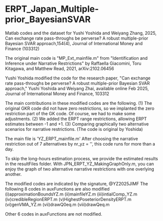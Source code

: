 # ERPT_Japan_Multiple-prior_BayesianSVAR
Matlab codes and the dataset for Yushi Yoshida and Weiyang Zhang, 2025, Can exchange rate pass-throughs be perverse? A robust multiple-prior Bayesian SVAR approach,154(4), Journal of International Money and Finance (103312)

The original main code is "MP_Ext_mainfile.m" from "Identification and Inference
under Narrative Restrictions" by Raffaella Giacomini, Toru Kitagawa, and
Matthew Read, 2021, arXiv:2102.06456
 
Yushi Yoshida modified the code for the
research paper, "Can exchange rate pass-throughs be perverse? 
A robust multiple-prior Bayesian SVAR approach," Yushi Yoshida and
Weiyang Zhai, available online Feb 2025, Journal of International Money and
Finance, 103312

The main contributions in these modified codes are the following.
(1) The original GKR code did not have zero restrictions, so we implanted the zero restriction part of the GK code. Of course, we had to make some adjustments.
(2) We added the ERPT range restrictions, allowing ERPT estimates between -1 and +1.
(3) Comparing graphically two alternative scenarios for narrative restrictions. (The code is original by Yoshida)

The main file is 'YZ_ERPT_mainfile.m'
After choosing the narrative restriction out of 7 alternatives by nr_yz = '', this code runs for more than a day.

To skip the long-hours estimation process, we provide the estimated results in the resultFiles folder.
With JPN_ERPT_YZ_MakingGraphOnly.m, you can enjoy the graph of two alternative narrative restrictions with one overlying another. 


The modified codes are indicated by the signature, @YZ2025JIMF
The following 8 codes in auxFunctions are also modified
(i)approximationBoundsYZ.m 
(ii)mainfileYZ.m 
(iii)intialComp_YZ.m
(iv)credibleRegionERPT.m 
(v)HighestPoseteriorDensityERPT.m
(vi)genVMA_YZ.m 
(vii)drawQ0eq.m 
(viii)drawQeq.m

Other 6 codes in auxFunctions are not modified.
